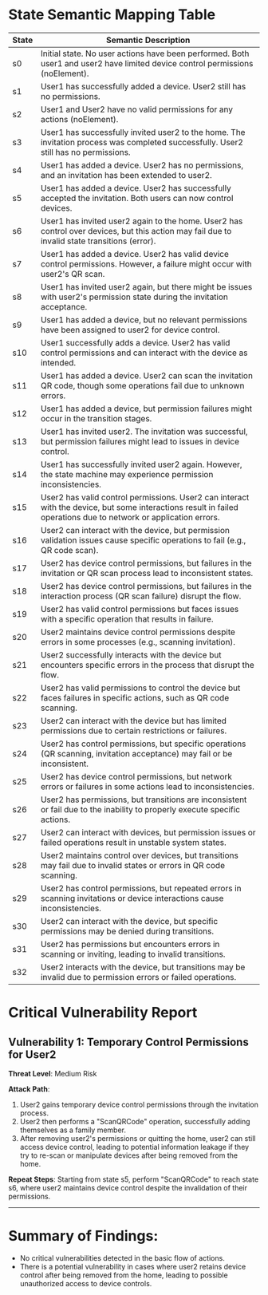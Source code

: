 # State Semantic Mapping Table

| State | Semantic Description |
|-------|----------------------|
| s0    | Initial state. No user actions have been performed. Both user1 and user2 have limited device control permissions (noElement). |
| s1    | User1 has successfully added a device. User2 still has no permissions. |
| s2    | User1 and User2 have no valid permissions for any actions (noElement). |
| s3    | User1 has successfully invited user2 to the home. The invitation process was completed successfully. User2 still has no permissions. |
| s4    | User1 has added a device. User2 has no permissions, and an invitation has been extended to user2. |
| s5    | User1 has added a device. User2 has successfully accepted the invitation. Both users can now control devices. |
| s6    | User1 has invited user2 again to the home. User2 has control over devices, but this action may fail due to invalid state transitions (error). |
| s7    | User1 has added a device. User2 has valid device control permissions. However, a failure might occur with user2's QR scan. |
| s8    | User1 has invited user2 again, but there might be issues with user2's permission state during the invitation acceptance. |
| s9    | User1 has added a device, but no relevant permissions have been assigned to user2 for device control. |
| s10   | User1 successfully adds a device. User2 has valid control permissions and can interact with the device as intended. |
| s11   | User1 has added a device. User2 can scan the invitation QR code, though some operations fail due to unknown errors. |
| s12   | User1 has added a device, but permission failures might occur in the transition stages. |
| s13   | User1 has invited user2. The invitation was successful, but permission failures might lead to issues in device control. |
| s14   | User1 has successfully invited user2 again. However, the state machine may experience permission inconsistencies. |
| s15   | User2 has valid control permissions. User2 can interact with the device, but some interactions result in failed operations due to network or application errors. |
| s16   | User2 can interact with the device, but permission validation issues cause specific operations to fail (e.g., QR code scan). |
| s17   | User2 has device control permissions, but failures in the invitation or QR scan process lead to inconsistent states. |
| s18   | User2 has device control permissions, but failures in the interaction process (QR scan failure) disrupt the flow. |
| s19   | User2 has valid control permissions but faces issues with a specific operation that results in failure. |
| s20   | User2 maintains device control permissions despite errors in some processes (e.g., scanning invitation). |
| s21   | User2 successfully interacts with the device but encounters specific errors in the process that disrupt the flow. |
| s22   | User2 has valid permissions to control the device but faces failures in specific actions, such as QR code scanning. |
| s23   | User2 can interact with the device but has limited permissions due to certain restrictions or failures. |
| s24   | User2 has control permissions, but specific operations (QR scanning, invitation acceptance) may fail or be inconsistent. |
| s25   | User2 has device control permissions, but network errors or failures in some actions lead to inconsistencies. |
| s26   | User2 has permissions, but transitions are inconsistent or fail due to the inability to properly execute specific actions. |
| s27   | User2 can interact with devices, but permission issues or failed operations result in unstable system states. |
| s28   | User2 maintains control over devices, but transitions may fail due to invalid states or errors in QR code scanning. |
| s29   | User2 has control permissions, but repeated errors in scanning invitations or device interactions cause inconsistencies. |
| s30   | User2 can interact with the device, but specific permissions may be denied during transitions. |
| s31   | User2 has permissions but encounters errors in scanning or inviting, leading to invalid transitions. |
| s32   | User2 interacts with the device, but transitions may be invalid due to permission errors or failed operations. |

# Critical Vulnerability Report

## Vulnerability 1: Temporary Control Permissions for User2
**Threat Level**: Medium Risk

**Attack Path**:
1. User2 gains temporary device control permissions through the invitation process.
2. User2 then performs a "ScanQRCode" operation, successfully adding themselves as a family member.
3. After removing user2's permissions or quitting the home, user2 can still access device control, leading to potential information leakage if they try to re-scan or manipulate devices after being removed from the home.

**Repeat Steps**:
Starting from state s5, perform "ScanQRCode" to reach state s6, where user2 maintains device control despite the invalidation of their permissions.

---

# Summary of Findings:
- No critical vulnerabilities detected in the basic flow of actions.
- There is a potential vulnerability in cases where user2 retains device control after being removed from the home, leading to possible unauthorized access to device controls.
